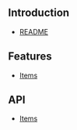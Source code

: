 ## Introduction
* [README](README.md)

## Features
* [Items](features/ITEMS.md)

## API
* [Items](features/ITEMS.md)